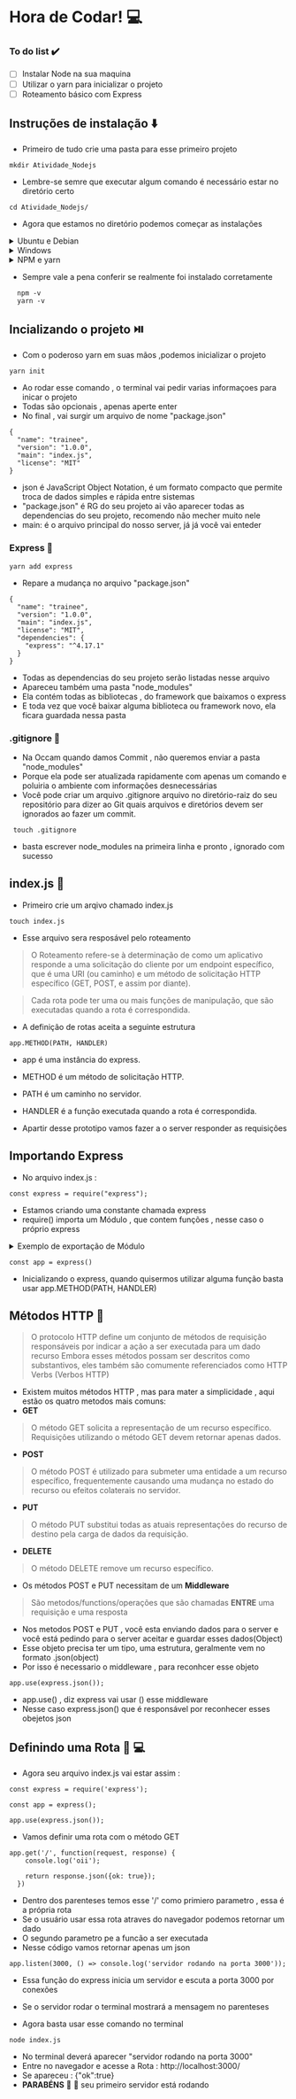 
# Hora de Codar! :computer:
### To do list :heavy_check_mark:

- [ ] Instalar Node na sua maquina
- [ ] Utilizar o yarn para inicializar o projeto
- [ ] Roteamento básico com Express 

## Instruções de instalação :arrow_down:

- Primeiro de tudo crie uma pasta para esse primeiro projeto


```
mkdir Atividade_Nodejs
```
- Lembre-se semre que executar algum comando é necessário estar no diretório certo

```
cd Atividade_Nodejs/
```
- Agora que estamos no diretório podemos começar as instalações

<details><summary>Ubuntu e Debian</summary>
<p>
 
```
 //Ubuntu
     curl -fsSL https://deb.nodesource.com/setup_17.x | sudo -E bash -
     sudo apt-get install -y nodejs

 //Deb
     curl -fsSL https://deb.nodesource.com/setup_17.x | bash -
     apt-get install -y nodejs
```
</p>
</details>



<details><summary>Windows</summary>
<p>
  
 ```
     instale Linux na sua maquina

 ```
</p>
</details>
<details><summary>NPM e yarn</summary>
<p>
  
```
     curl -sL https://deb.nodesource.com/setup_12.x | sudo -E bash -
     sudo apt install nodejs
```
- Espere terminar o processo e com o NPM baixe o yarn
``` 

 npm install --global yarn 
```
 </p>
</details>

- Sempre vale a pena conferir se realmente foi instalado corretamente
```
  npm -v
  yarn -v
```
## Incializando o projeto :play_or_pause_button:

- Com o poderoso yarn em suas mãos ,podemos inicializar o projeto
```
yarn init
```
- Ao rodar esse comando , o terminal vai pedir varias informaçoes para inicar o projeto
- Todas são opcionais , apenas aperte enter
- No final , vai surgir um arquivo de nome "package.json"
```
{
  "name": "trainee",
  "version": "1.0.0",
  "main": "index.js",
  "license": "MIT"
}

```
- json é JavaScript Object Notation, é um formato compacto que permite troca de dados simples e rápida entre sistemas 
- "package.json" é  RG do seu projeto ai vão aparecer todas as dependencias do seu projeto, recomendo não mecher muito nele
- main: é o arquivo principal do nosso server, já já você vai enteder

### Express :station:

```
yarn add express
```
- Repare a mudança no arquivo "package.json"
```
{
  "name": "trainee",
  "version": "1.0.0",
  "main": "index.js",
  "license": "MIT",
  "dependencies": {
    "express": "^4.17.1"
  }
}
```
- Todas as dependencias do seu projeto serão listadas nesse arquivo
- Apareceu também uma pasta "node_modules"
- Ela contém todas as bibliotecas , do framework que baixamos o express
- E toda vez que você baixar alguma biblioteca ou framework novo, ela ficara guardada nessa pasta

### .gitignore :no_entry_sign:
- Na Occam quando damos Commit , não queremos enviar a pasta "node_modules"
- Porque ela pode ser atualizada rapidamente com apenas um comando e poluiria o ambiente com informações desnecessárias
- Você pode criar um arquivo .gitignore arquivo no diretório-raiz do seu repositório para dizer ao Git quais arquivos e diretórios devem ser ignorados ao fazer um commit.
```
 touch .gitignore
```
- basta escrever node_modules na primeira linha e pronto , ignorado com sucesso
## index.js :card_index:

- Primeiro crie um arqivo chamado index.js
```
touch index.js
```
- Esse arquivo sera resposável pelo roteamento

> O Roteamento refere-se à determinação de como um aplicativo responde a uma solicitação do cliente por um endpoint específico, que é uma URI (ou caminho) e um método de solicitação HTTP específico (GET, POST, e assim por diante).

> Cada rota pode ter uma ou mais funções de manipulação, que são executadas quando a rota é correspondida.
- A definição de rotas aceita a seguinte estrutura

```
app.METHOD(PATH, HANDLER)
```
- app é uma instância do express.
- METHOD é um método de solicitação HTTP.
- PATH é um caminho no servidor.
- HANDLER é a função executada quando a rota é correspondida.

 - Apartir desse prototipo vamos fazer a o server responder as requisições

## Importando Express
- No arquivo index.js :
```
const express = require("express");
```
- Estamos criando uma constante chamada express 
- require() importa um Módulo , que contem funções , nesse caso o próprio express

<details><summary>Exemplo de exportação de Módulo</summary>
<p>
 
```
 function soma(a,b){
 return a+b;
 } 
 module.exports =soma;
```
 - Nesse exemplo , esse código se encontraria em outro arquivo.
 - Na ultima linha ele foi exportado 

```
 const soma = require("soma");
```
 - Supondo que desjamos usar essa função em outro script
 - Basta requerir o módulo
 - Isso impede a confusão de ter um arquivo sobrecarregado de código
 
</p>
</details>

```
const app = express()
```
- Inicializando o express, quando quisermos utilizar alguma função basta usar app.METHOD(PATH, HANDLER)

## Métodos HTTP :satellite:
> O protocolo HTTP define um conjunto de métodos de requisição responsáveis por indicar a ação a ser executada para um dado recurso
> Embora esses métodos possam ser descritos como substantivos, eles também são comumente referenciados como HTTP Verbs (Verbos HTTP)
- Existem muitos métodos HTTP , mas para mater a simplicidade , aqui estão os quatro metodos mais comuns: 
- **GET**
> O método GET solicita a representação de um recurso específico. Requisições utilizando o método GET devem retornar apenas dados.
 
- **POST**
> O método POST é utilizado para submeter uma entidade a um recurso específico, frequentemente causando uma mudança no estado do recurso ou efeitos colaterais no servidor.

- **PUT**
> O método PUT substitui todas as atuais representações do recurso de destino pela carga de dados da requisição.

- **DELETE**
> O método DELETE remove um recurso específico.

- Os métodos POST e PUT necessitam de um **Middleware**
> São metodos/functions/operações que são chamadas **ENTRE** uma requisição e uma resposta
- Nos metodos POST e PUT , você esta enviando dados para o server e você está pedindo para o server aceitar e guardar esses dados(Object) 
- Esse objeto precisa ter um tipo, uma estrutura, geralmente vem no formato .json(object)
- Por isso é necessario o middleware , para reconhcer esse objeto
```
app.use(express.json());
```
- app.use() , diz express vai usar () esse middleware
- Nesse caso express.json() que é responsável por reconhecer esses obejetos json

## Definindo uma Rota :incoming_envelope: :computer:

- Agora seu arquivo index.js vai estar assim :
```
const express = require('express');

const app = express();

app.use(express.json());
```
- Vamos definir uma rota com o método GET
```
app.get('/', function(request, response) {
    console.log('oii');
  
    return response.json({ok: true});
  })
```
- Dentro dos parenteses temos esse  '/' como primiero parametro  , essa é a própria rota 
- Se o usuário usar essa rota atraves do navegador podemos retornar um dado
- O segundo parametro pe a funcão a ser executada
- Nesse código vamos retornar apenas um json 
```
app.listen(3000, () => console.log('servidor rodando na porta 3000'));
```
- Essa função do express inicia um servidor e escuta a porta 3000 por conexões
- Se o servidor rodar o terminal mostrará a mensagem no parenteses

- Agora basta usar esse comando no terminal
```
node index.js
```
- No terminal deverá aparecer "servidor rodando na porta 3000"
- Entre no navegador e acesse a Rota : http://localhost:3000/
- Se apareceu : {"ok":true}
- **PARABÉNS** :tada: :clinking_glasses: seu primeiro servidor está rodando
